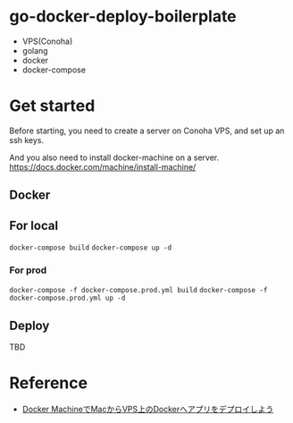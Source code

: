 # go-docker-deploy-boilerplate
- VPS(Conoha)
- golang
- docker
- docker-compose

# Get started
Before starting, you need to create a server on Conoha VPS,
and set up an ssh keys.

And you also need to install docker-machine on a server.
https://docs.docker.com/machine/install-machine/

## Docker
## For local
`docker-compose build`
`docker-compose up -d`

### For prod
`docker-compose -f docker-compose.prod.yml build`
`docker-compose -f docker-compose.prod.yml up -d`

## Deploy
TBD

# Reference
- [Docker MachineでMacからVPS上のDockerへアプリをデプロイしよう](https://qiita.com/momotaro98/items/5b902afea3530b6f0b93#mac%E3%81%8B%E3%82%89docker-compose%E3%81%A7%E3%82%A2%E3%83%97%E3%83%AA%E3%82%92%E3%83%87%E3%83%97%E3%83%AD%E3%82%A4)

